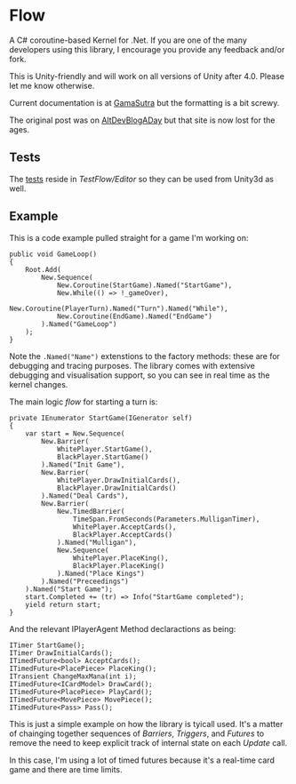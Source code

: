 # Flow

A C# coroutine-based Kernel for .Net. If you are one of the many developers using this library, I encourage you provide any feedback and/or fork.

This is Unity-friendly and will work on all versions of Unity after 4.0. Please let me know otherwise.

Current documentation is at [GamaSutra](http://www.gamasutra.com/view/news/177397/Indepth_Flow__A_coroutine_kernel_for_Net.php) but the formatting is a bit screwy.

The original post was on [AltDevBlogADay](http://www.altdevblogaday.com/2012/09/07/flow-a-coroutine-kernel-for-net/) but that site is now lost for the ages.

## Tests

The [tests](TestFlow/Editor) reside in _TestFlow/Editor_ so they can be used from Unity3d as well.

## Example

This is a code example pulled straight for a game I'm working on:

```
public void GameLoop()
{
    Root.Add(
        New.Sequence(
            New.Coroutine(StartGame).Named("StartGame"),
            New.While(() => !_gameOver),
                New.Coroutine(PlayerTurn).Named("Turn").Named("While"),
            New.Coroutine(EndGame).Named("EndGame")
        ).Named("GameLoop")
    );
}
```
Note the `.Named("Name")` extenstions to the factory methods: these are for debugging and tracing purposes. The library comes with extensive debugging and visualisation support, so you can see in real time as the kernel changes.

The main logic _flow_ for starting a turn is:

```
private IEnumerator StartGame(IGenerator self)
{
    var start = New.Sequence(
        New.Barrier(
            WhitePlayer.StartGame(),
            BlackPlayer.StartGame()
        ).Named("Init Game"),
        New.Barrier(
            WhitePlayer.DrawInitialCards(),
            BlackPlayer.DrawInitialCards()
        ).Named("Deal Cards"),
        New.Barrier(
            New.TimedBarrier(
                TimeSpan.FromSeconds(Parameters.MulliganTimer),
                WhitePlayer.AcceptCards(),
                BlackPlayer.AcceptCards()
            ).Named("Mulligan"),
            New.Sequence(
                WhitePlayer.PlaceKing(),
                BlackPlayer.PlaceKing()
            ).Named("Place Kings")
        ).Named("Preceedings")
    ).Named("Start Game");
    start.Completed += (tr) => Info("StartGame completed");
    yield return start;
}
```

And the relevant IPlayerAgent Method declaractions as being:

```
ITimer StartGame();
ITimer DrawInitialCards();
ITimedFuture<bool> AcceptCards();
ITimedFuture<PlacePiece> PlaceKing();
ITransient ChangeMaxMana(int i);
ITimedFuture<ICardModel> DrawCard();
ITimedFuture<PlacePiece> PlayCard();
ITimedFuture<MovePiece> MovePiece();
ITimedFuture<Pass> Pass();
```

This is just a simple example on how the library is tyicall used. It's a matter of chainging together sequences of _Barriers_, _Triggers_, and _Futures_ to remove the need to keep explicit track of internal state on each *Update* call.

In this case, I'm using a lot of timed futures because it's a real-time card game and there are time limits.
